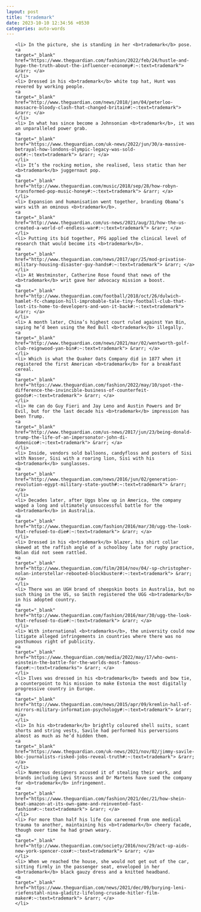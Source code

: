 ```yaml
---
layout: post
title: "trademark"
date: 2023-10-10 12:34:56 +0530
categories: auto-words
---
```

<ol>

    <li> In the picture, she is standing in her <b>trademark</b> pose.
    <a 
    target="_blank" 
    href="https://www.theguardian.com/fashion/2022/feb/24/hustle-and-hype-the-truth-about-the-influencer-economy#:~:text=trademark"> &rarr; </a>
    </li>
    <li> Dressed in his <b>trademark</b> white top hat, Hunt was revered by working people.
    <a 
    target="_blank" 
    href="http://www.theguardian.com/news/2018/jan/04/peterloo-massacre-bloody-clash-that-changed-britain#:~:text=trademark"> &rarr; </a>
    </li>
    <li> In what has since become a Johnsonian <b>trademark</b>, it was an unparalleled power grab.
    <a 
    target="_blank" 
    href="https://www.theguardian.com/uk-news/2022/jun/30/a-massive-betrayal-how-londons-olympic-legacy-was-sold-out#:~:text=trademark"> &rarr; </a>
    </li>
    <li> It’s the rocking motion, she realised, less static than her <b>trademark</b> juggernaut pop.
    <a 
    target="_blank" 
    href="http://www.theguardian.com/music/2018/sep/28/how-robyn-transformed-pop-music-honey#:~:text=trademark"> &rarr; </a>
    </li>
    <li> Expansion and humanisation went together, branding Obama’s wars with an ominous <b>trademark</b>.
    <a 
    target="_blank" 
    href="http://www.theguardian.com/us-news/2021/aug/31/how-the-us-created-a-world-of-endless-war#:~:text=trademark"> &rarr; </a>
    </li>
    <li> Putting its bid together, PFG applied the clinical level of research that would become its <b>trademark</b>.
    <a 
    target="_blank" 
    href="http://www.theguardian.com/news/2017/apr/25/mod-privatise-military-housing-disaster-guy-hands#:~:text=trademark"> &rarr; </a>
    </li>
    <li> At Westminster, Catherine Rose found that news of the <b>trademark</b> writ gave her advocacy mission a boost.
    <a 
    target="_blank" 
    href="http://www.theguardian.com/football/2018/oct/26/dulwich-hamlet-fc-champion-hill-improbable-tale-tiny-football-club-that-lost-its-home-to-developers-and-won-it-back#:~:text=trademark"> &rarr; </a>
    </li>
    <li> A month later, China’s highest court ruled against Yan Bin, saying he’d been using the Red Bull <b>trademark</b> illegally.
    <a 
    target="_blank" 
    href="http://www.theguardian.com/news/2021/mar/02/wentworth-golf-club-reignwood-yan-bin#:~:text=trademark"> &rarr; </a>
    </li>
    <li> Which is what the Quaker Oats Company did in 1877 when it registered the first American <b>trademark</b> for a breakfast cereal.
    <a 
    target="_blank" 
    href="https://www.theguardian.com/fashion/2022/may/10/spot-the-difference-the-invincible-business-of-counterfeit-goods#:~:text=trademark"> &rarr; </a>
    </li>
    <li> He can do Guy Fieri and Jay Leno and Austin Powers and Dr Evil, but for the last decade his <b>trademark</b> impression has been Trump.
    <a 
    target="_blank" 
    href="http://www.theguardian.com/us-news/2017/jun/23/being-donald-trump-the-life-of-an-impersonator-john-di-domenico#:~:text=trademark"> &rarr; </a>
    </li>
    <li> Inside, vendors sold balloons, candyfloss and posters of Sisi with Nasser, Sisi with a roaring lion, Sisi with his <b>trademark</b> sunglasses.
    <a 
    target="_blank" 
    href="http://www.theguardian.com/news/2016/jun/02/generation-revolution-egypt-military-state-youth#:~:text=trademark"> &rarr; </a>
    </li>
    <li> Decades later, after Uggs blew up in America, the company waged a long and ultimately unsuccessful battle for the <b>trademark</b> in Australia.
    <a 
    target="_blank" 
    href="http://www.theguardian.com/fashion/2016/mar/30/ugg-the-look-that-refused-to-die#:~:text=trademark"> &rarr; </a>
    </li>
    <li> Dressed in his <b>trademark</b> blazer, his shirt collar skewed at the raffish angle of a schoolboy late for rugby practice, Nolan did not seem rattled.
    <a 
    target="_blank" 
    href="http://www.theguardian.com/film/2014/nov/04/-sp-christopher-nolan-interstellar-rebooted-blockbuster#:~:text=trademark"> &rarr; </a>
    </li>
    <li> There was an UGH brand of sheepskin boots in Australia, but no such thing in the US, so Smith registered the UGG <b>trademark</b> in his adopted country.
    <a 
    target="_blank" 
    href="http://www.theguardian.com/fashion/2016/mar/30/ugg-the-look-that-refused-to-die#:~:text=trademark"> &rarr; </a>
    </li>
    <li> With international <b>trademarks</b>, the university could now litigate alleged infringements in countries where there was no posthumous right of publicity.
    <a 
    target="_blank" 
    href="https://www.theguardian.com/media/2022/may/17/who-owns-einstein-the-battle-for-the-worlds-most-famous-face#:~:text=trademarks"> &rarr; </a>
    </li>
    <li> Ilves was dressed in his <b>trademark</b> tweeds and bow tie, a counterpoint to his mission to make Estonia the most digitally progressive country in Europe.
    <a 
    target="_blank" 
    href="http://www.theguardian.com/news/2015/apr/09/kremlin-hall-of-mirrors-military-information-psychology#:~:text=trademark"> &rarr; </a>
    </li>
    <li> In his <b>trademark</b> brightly coloured shell suits, scant shorts and string vests, Savile had performed his perversions almost as much as he’d hidden them.
    <a 
    target="_blank" 
    href="https://www.theguardian.com/uk-news/2021/nov/02/jimmy-savile-bbc-journalists-risked-jobs-reveal-truth#:~:text=trademark"> &rarr; </a>
    </li>
    <li> Numerous designers accused it of stealing their work, and brands including Levi Strauss and Dr Martens have sued the company for <b>trademark</b> infringement.
    <a 
    target="_blank" 
    href="https://www.theguardian.com/fashion/2021/dec/21/how-shein-beat-amazon-at-its-own-game-and-reinvented-fast-fashion#:~:text=trademark"> &rarr; </a>
    </li>
    <li> For more than half his life Cox careened from one medical trauma to another, maintaining his <b>trademark</b> cheery facade, though over time he had grown weary.
    <a 
    target="_blank" 
    href="http://www.theguardian.com/society/2016/nov/29/act-up-aids-new-york-spencer-cox#:~:text=trademark"> &rarr; </a>
    </li>
    <li> When we reached the house, she would not get out of the car, sitting firmly in the passenger seat, enveloped in her <b>trademark</b> black gauzy dress and a knitted headband.
    <a 
    target="_blank" 
    href="https://www.theguardian.com/news/2021/dec/09/burying-leni-riefenstahl-nina-gladitz-lifelong-crusade-hitler-film-maker#:~:text=trademark"> &rarr; </a>
    </li>